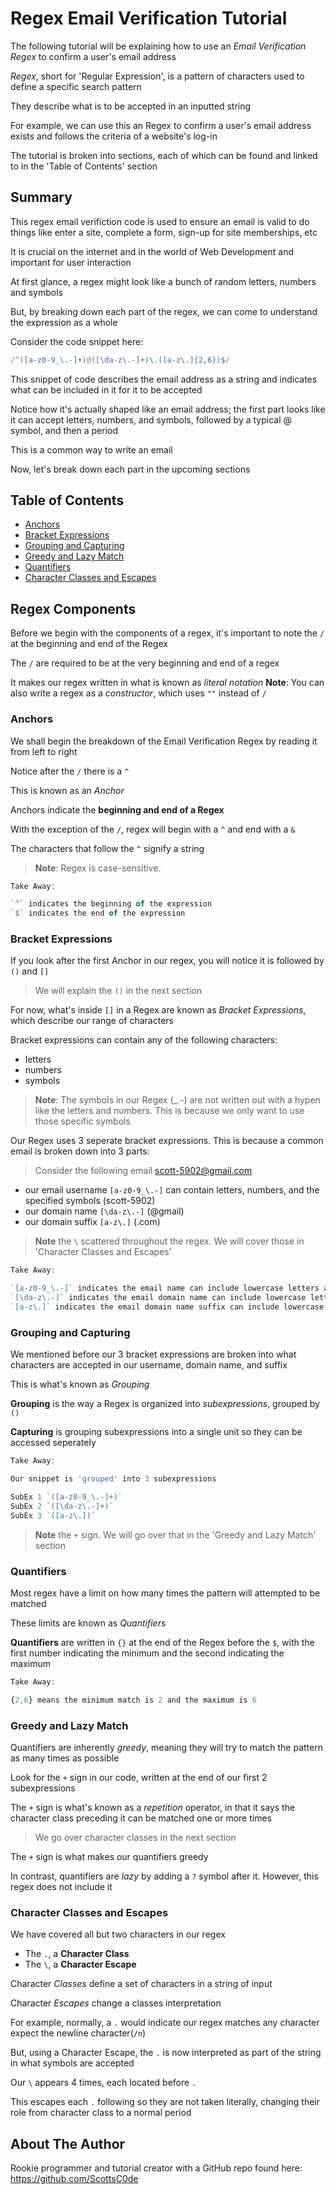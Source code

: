 # Regex Email Verification Tutorial

The following tutorial will be explaining how to use an *Email Verification Regex* to confirm a user's email address

*Regex*, short for 'Regular Expression', is a pattern of characters used to define a specific search pattern 

They describe what is to be accepted in an inputted string

For example, we can use this an Regex to confirm a user's email address exists and follows the criteria of a website's log-in

The tutorial is broken into sections, each of which can be found and linked to in the 'Table of Contents' section

## Summary

This regex email verifiction code is used to ensure an email is valid to do things like enter a site, complete a form, sign-up for site memberships, etc 

It is crucial on the internet and in the world of Web Development and important for user interaction

At first glance, a regex might look like a bunch of random letters, numbers and symbols

But, by breaking down each part of the regex, we can come to understand the expression as a whole

Consider the code snippet here:

```js
/^([a-z0-9_\.-]+)@([\da-z\.-]+)\.([a-z\.]{2,6})$/
```

This snippet of code describes the email address as a string and indicates what can be included in it for it to be accepted 

Notice how it's actually shaped like an email address; the first part looks like it can accept letters, numbers, and symbols, followed by a typical @ symbol, and then a period

This is a common way to write an email  

Now, let's break down each part in the upcoming sections

## Table of Contents

- [Anchors](#anchors)
- [Bracket Expressions](#bracket-expressions)
- [Grouping and Capturing](#grouping-and-capturing)
- [Greedy and Lazy Match](#greedy-and-lazy-match)
- [Quantifiers](#quantifiers)
- [Character Classes and Escapes](#character-classes-and-escapes)

## Regex Components

Before we begin with the components of a regex, it's important to note the `/` at the beginning and end of the Regex

The `/` are required to be at the very beginning and end of a regex

It makes our regex written in what is known as *literal notation*
**Note**: You can also write a regex as a *constructor*, which uses `""` instead of `/`

### Anchors

We shall begin the breakdown of the Email Verification Regex by reading it from left to right

Notice after the `/` there is a `^`

This is known as an *Anchor*

Anchors indicate the **beginning and end of a Regex**

With the exception of the `/`, regex will begin with a `^` and end with a `&`

The characters that follow the `^` signify a string
> **Note**: Regex is case-sensitive. 

```js
Take Away:

`^` indicates the beginning of the expression
`$` indicates the end of the expression
```

### Bracket Expressions

If you look after the first Anchor in our regex, you will notice it is followed by `()` and `[]`
> We will explain the `()` in the next section

For now, what's inside `[]` in a Regex are known as *Bracket Expressions*, which describe our range of characters

Bracket expressions can contain any of the following characters:
- letters
- numbers
- symbols
> **Note**: The symbols in our Regex (_\.-) are not written out with a hypen like the letters and numbers. This is because we only want to use those specific symbols

Our Regex uses 3 seperate bracket expressions. This is because a common email is broken down into 3 parts:
> Consider the following email scott-5902@gmail.com 
- our email username `[a-z0-9_\.-]` can contain letters, numbers, and the specified symbols (scott-5902)
- our domain name `[\da-z\.-]` (@gmail)
- our domain suffix `[a-z\.]` (.com)
> **Note** the `\` scattered throughout the regex. We will cover those in 'Character Classes and Escapes'

```js
Take Away:

`[a-z0-9_\.-]` indicates the email name can include lowercase letters a-z, any number, and only the specified symbols
`[\da-z\.-]` indicates the email domain name can include lowercase letters a-z and only the specified symbols 
`[a-z\.]` indicates the email domain name suffix can include lowercase a-z and a period
```

### Grouping and Capturing

We mentioned before our 3 bracket expressions are broken into what characters are accepted in our username, domain name, and suffix

This is what's known as *Grouping*

**Grouping** is the way a Regex is organized into *subexpressions*, grouped by `()`

**Capturing** is grouping subexpressions into a single unit so they can be accessed seperately

```js
Take Away:

Our snippet is 'grouped' into 3 subexpressions

SubEx 1 `([a-z0-9_\.-]+)` 
SubEx 2 `([\da-z\.-]+)` 
SubEx 3 `([a-z\.])`
```
>**Note** the `+` sign. We will go over that in the 'Greedy and Lazy Match' section

### Quantifiers

Most regex have a limit on how many times the pattern will attempted to be matched

These limits are known as *Quantifiers* 

**Quantifiers** are written in `{}` at the end of the Regex before the `$`, with the first number indicating the minimum and the second indicating the maximum

```js
Take Away:

{2,6} means the minimum match is 2 and the maximum is 6
```

### Greedy and Lazy Match

Quantifiers are inherently *greedy*, meaning they will try to match the pattern as many times as possible

Look for the `+` sign in our code, written at the end of our first 2 subexpressions

The `+` sign is what's known as a *repetition* operator, in that it says the character class preceding it can be matched one or more times
> We go over character classes in the next section

The `+` sign is what makes our quantifiers greedy

In contrast, quantifiers are *lazy* by adding a `?` symbol after it. However, this regex does not include it

### Character Classes and Escapes

We have covered all but two characters in our regex
- The `.`, a **Character Class**
- The `\`, a **Character Escape**

Character *Classes* define a set of characters in a string of input

Character *Escapes* change a classes interpretation

For example, normally, a `.` would indicate our regex matches any character expect the newline character(`/n`)

But, using a Character Escape, the `.` is now interpreted as part of the string in what symbols are accepted

Our `\` appears 4 times, each located before `.`

This escapes each `.` following so they are not taken literally, changing their role from character class to a normal period

## About The Author

Rookie programmer and tutorial creator with a GitHub repo found here: https://github.com/ScottsC0de
